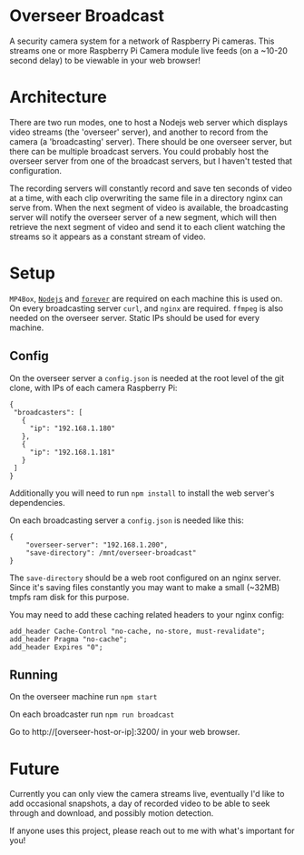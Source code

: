 # Overseer Broadcast

A security camera system for a network of Raspberry Pi cameras. This streams one or more Raspberry Pi Camera module live feeds (on a ~10-20 second delay) to be viewable in your web browser!

# Architecture
There are two run modes, one to host a Nodejs web server which displays video streams (the 'overseer' server), and another to record from the camera (a 'broadcasting' server). There should be one overseer server, but there can be multiple broadcast servers. You could probably host the overseer server from one of the broadcast servers, but I haven't tested that configuration.

The recording servers will constantly record and save ten seconds of video at a time, with each clip overwriting the same file in a directory nginx can serve from.
When the next segment of video is available, the broadcasting server will notify the overseer server of a new segment, which will then retrieve the next segment of video and send it to each client watching the streams so it appears as a constant stream of video.
 
# Setup
 
`MP4Box`, [`Nodejs`](https://nodejs.org/en/) and [`forever`](https://github.com/foreversd/forever) are required on each machine this is used on. On every broadcasting server `curl`, and `nginx` are required. `ffmpeg` is also needed on the overseer server. Static IPs should be used for every machine.

## Config
On the overseer server a `config.json` is needed at the root level of the git clone, with IPs of each camera Raspberry Pi:
```
{
 "broadcasters": [
   {
     "ip": "192.168.1.180"
   },
   {
     "ip": "192.168.1.181"
   }
 ]
}
```
Additionally you will need to run `npm install` to install the web server's dependencies.

On each broadcasting server a `config.json` is needed like this:
```
{
    "overseer-server": "192.168.1.200",
    "save-directory": /mnt/overseer-broadcast"
}
```
The `save-directory` should be a web root configured on an nginx server. Since it's saving files constantly you may want to make a small (~32MB) tmpfs ram disk for this purpose.

You may need to add these caching related headers to your nginx config:
```
add_header Cache-Control "no-cache, no-store, must-revalidate";
add_header Pragma "no-cache";
add_header Expires "0";
```

## Running
On the overseer machine run `npm start`

On each broadcaster run `npm run broadcast`

Go to http://[overseer-host-or-ip]:3200/ in your web browser.

# Future

Currently you can only view the camera streams live, eventually I'd like to add occasional snapshots, a day of recorded video to be able to seek through and download, and possibly motion detection.

If anyone uses this project, please reach out to me with what's important for you!
